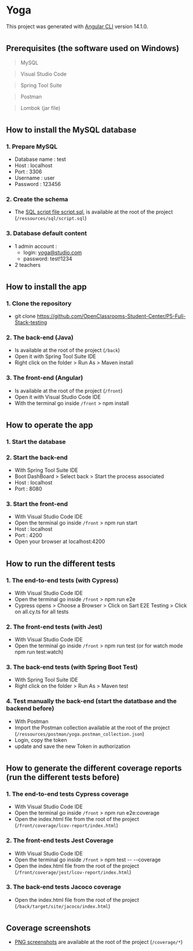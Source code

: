# Yoga

This project was generated with [Angular CLI](https://github.com/angular/angular-cli) version 14.1.0.

#

## Prerequisites (the software used on Windows)

> MySQL

> Visual Studio Code

> Spring Tool Suite

> Postman

> Lombok (jar file)

#

## How to install the MySQL database

### 1. Prepare MySQL

- Database name : test
- Host : localhost
- Port : 3306
- Username : user
- Password : 123456

### 2. Create the schema

- The [SQL script file script.sql](https://github.com/Lob2018/Lobjois_Yann_5_Savasana_032023/blob/main/ressources/sql/script.sql), is available at the root of the project (`/ressources/sql/script.sql`)

### 3. Database default content

- 1 admin account :
  - login: yoga@studio.com
  - password: test!1234
- 2 teachers

#

## How to install the app

### 1. Clone the repository

- git clone <https://github.com/OpenClassrooms-Student-Center/P5-Full-Stack-testing>

### 2. The back-end (Java)

- Is available at the root of the project (`/back`)
- Open it with Spring Tool Suite IDE
- Right click on the folder > Run As > Maven install

### 3. The front-end (Angular)

- Is available at the root of the project (`/front`)
- Open it with Visual Studio Code IDE
- With the terminal go inside `/front` > npm install

#

## How to operate the app

### 1. Start the database

### 2. Start the back-end

- With Spring Tool Suite IDE
- Boot DashBoard > Select back > Start the process associated
- Host : localhost
- Port : 8080

### 3. Start the front-end

- With Visual Studio Code IDE
- Open the terminal go inside `/front` > npm run start
- Host : localhost
- Port : 4200
- Open your browser at localhost:4200

#

## How to run the different tests

### 1. The end-to-end tests (with Cypress)

- With Visual Studio Code IDE
- Open the terminal go inside `/front` > npm run e2e
- Cypress opens > Choose a Browser > Click on Sart E2E Testing > Click on all.cy.ts for all tests

### 2. The front-end tests (with Jest)

- With Visual Studio Code IDE
- Open the terminal go inside `/front` > npm run test (or for watch mode npm run test:watch)

### 3. The back-end tests (with Spring Boot Test)

- With Spring Tool Suite IDE
- Right click on the folder > Run As > Maven test

### 4. Test manually the back-end (start the datatbase and the backend before)

- With Postman
- Import the Postman collection available at the root of the project (`/ressources/postman/yoga.postman_collection.json`)
- Login, copy the token
- update and save the new Token in authorization

#

## How to generate the different coverage reports (run the different tests before)

### 1. The end-to-end tests Cypress coverage

- With Visual Studio Code IDE
- Open the terminal go inside `/front` > npm run e2e:coverage
- Open the index.html file from the root of the project (`/front/coverage/lcov-report/index.html`)

### 2. The front-end tests Jest Coverage

- With Visual Studio Code IDE
- Open the terminal go inside `/front` > npm test -- --coverage
- Open the index.html file from the root of the project (`/front/coverage/jest/lcov-report/index.html`)

### 3. The back-end tests Jacoco coverage

- Open the index.html file from the root of the project (`/back/target/site/jacoco/index.html`)

#

## Coverage screenshots

- [PNG screenshots](https://github.com/Lob2018/Lobjois_Yann_5_Savasana_032023/tree/main/coverage)
 are available at the root of the project (`/coverage/*`)